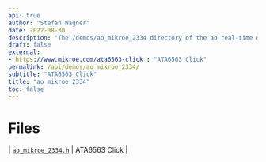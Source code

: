 ```yaml
---
api: true
author: "Stefan Wagner"
date: 2022-08-30
description: "The /demos/ao_mikroe_2334 directory of the ao real-time operating system."
draft: false
external:
- https://www.mikroe.com/ata6563-click : "ATA6563 Click"
permalink: /api/demos/ao_mikroe_2334/ 
subtitle: "ATA6563 Click"
title: "ao_mikroe_2334"
toc: false
---
```


# Files

| [`ao_mikroe_2334.h`](ao_mikroe_2334.h.md) | ATA6563 Click |
